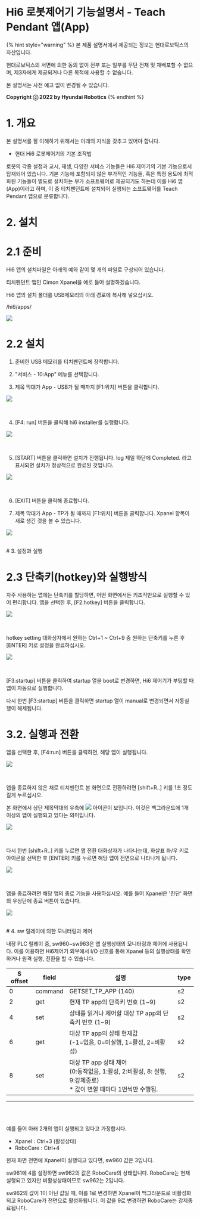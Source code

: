 ﻿# Hi6 로봇제어기 기능설명서 - Teach Pendant 앱(App)

{% hint style="warning" %}
본 제품 설명서에서 제공되는 정보는 현대로보틱스의 자산입니다.

현대로보틱스의 서면에 의한 동의 없이 전부 또는 일부를 무단 전재 및 재배포할 수 없으며, 제3자에게 제공되거나 다른 목적에 사용할 수 없습니다.



본 설명서는 사전 예고 없이 변경될 수 있습니다.



**Copyright ⓒ 2022 by Hyundai Robotics**
{% endhint %}
# 1. 개요

본 설명서를 잘 이해하기 위해서는 아래의 지식을 갖추고 있어야 합니다.
- 현대 Hi6 로봇제어기의 기본 조작법




로봇의 각종 설정과 교시, 재생, 다양한 서비스 기능들은 Hi6 제어기의 기본 기능으로서 탑재되어 있습니다. 기본 기능에 포함되지 않은 부가적인 기능들, 혹은 특정 용도에 최적화된 기능들이 별도로 설치하는 부가 소프트웨어로 제공되기도 하는데 이를 Hi6 앱(App)이라고 하며, 이 중 티치펜던트에 설치되어 실행되는 소프트웨어를 Teach Pendant 앱으로 분류합니다. 
# 2. 설치

# 2.1 준비

Hi6 앱의 설치파일은 아래의 예와 같이 몇 개의 파일로 구성되어 있습니다.

티치펜던트 앱인 Cimon Xpanel을 예로 들어 설명하겠습니다.

Hi6 앱의 설치 폴더를 USB메모리의 아래 경로에 복사해 넣으십시오. 

/hi6/apps/

![](../_assets/2_1_folder.png)

# 2.2 설치

1) 준비한 USB 메모리를 티치펜던트에 장착합니다.

2) "서비스 - 10:App" 메뉴를 선택합니다.

3) 제목 막대가 App - USB가 될 때까지 \[F1:위치\] 버튼을 클릭합니다.

![](../_assets/2_2_app.png)

<br/>

4) \[F4: run\] 버튼을 클릭해 hi6 installer를 실행합니다.

![](../_assets/2_3_installer.png)

<br/>

5) \[START\] 버튼을 클릭하면 설치가 진행됩니다. log 제일 하단에 Completed. 라고 표시되면 설치가 정상적으로 완료된 것입니다.

![](../_assets/2_3_installer_b.png)

<br/>

6) \[EXIT\] 버튼을 클릭해 종료합니다.

7) 제목 막대가 App - TP가 될 때까지 \[F1:위치\] 버튼을 클릭합니다. Xpanel 항목이 새로 생긴 것을 볼 수 있습니다.

![](../_assets/2_4_installed.png)

<br/>        
# 3. 설정과 실행

# 2.3 단축키(hotkey)와 실행방식

자주 사용하는 앱에는 단축키를 할당하면, 어떤 화면에서든 키조작만으로 실행할 수 있어 편리합니다.
앱을 선택한 후, \[F2:hotkey\] 버튼을 클릭합니다.

![](../_assets/3_1_hotkey.png)

<br/>

hotkey setting 대화상자에서 원하는 Ctrl+1 ~ Ctrl+9 중 원하는 단축키를 누른 후 \[ENTER\] 키로 설정을 완료하십시오.

![](../_assets/3_1_hotkey_b.png)

<br/>

\[F3:startup\] 버튼을 클릭하여 startup 열을 boot로 변경하면, Hi6 제어기가 부팅할 때 앱이 자동으로 실행합니다.

다시 한번 \[F3:startup\] 버튼을 클릭하면 startup 열이 manual로 변경되면서 자동실행이 해제됩니다.
# 3.2. 실행과 전환

앱을 선택한 후, \[F4:run\] 버튼을 클릭하면, 해당 앱이 실행됩니다.

![](../_assets/3_2_run.png)

<br/>

앱을 종료하지 않은 채로 티치펜던트 본 화면으로 전환하려면 \[shift+R..\] 키를 1초 정도 길게 누르십시오.

본 화면에서 상단 제목막대의 우측에 ![](../_assets/3_3_switch_c.png) 아이콘이 보입니다. 이것은 백그라운드에 1개 이상의 앱이 실행되고 있다는 의미입니다.

![](../_assets/3_3_switch_b.png)

<br/>

다시 한번 \[shift+R..\] 키를 누르면 앱 전환 대화상자가 나타나는데, 화살표 좌/우 키로 아이콘을 선택한 후 \[ENTER\] 키를 누르면 해당 앱이 전면으로 나타나게 됩니다.

![](../_assets/3_3_switch_d.png)

<br/>

앱을 종료하려면 해당 앱의 종료 기능을 사용하십시오. 예를 들어 Xpanel은 '진단' 화면의 우상단에 종료 버튼이 있습니다.

![](../_assets/3_3_exit.png)

<br/>
# 4. sw 릴레이에 의한 모니터링과 제어

내장 PLC 릴레이 중, sw960~sw963은 앱 실행상태의 모니터링과 제어에 사용됩니다. 이를 이용하면 Hi6제어기 외부에서 I/O 신호를 통해 Xpanel 등의 실행상태를 확인하거나 원격 실행, 전환을 할 수 있습니다.


| S offset| field  | 설명                                              | type |
| ------- | ------ | ------------------------------------------------- | ---- | 
| 0       | command| GETSET_TP_APP (140)                               | s2   |
| 2       | get    | 현재 TP app의 단축키 번호 (1~9)                    | s2   |
| 4       | set    | 상태를 읽거나 제어할 대상 TP app의 단축키 번호 (1~9) | s2   |
| 6       | get    | 대상 TP app의 상태 현재값<br>(-1=없음, 0=미실행, 1=활성, 2=비활성) | s2   |
| 8       | set    | 대상 TP app 상태 제어<br>(0:동작없음, 1:활성, 2:비활성, 8: 실행, 9:강제종료)<br>* 값이 변할 때마다 1번씩만 수행됨.  | s2   |

<hr/><br/><br/>

예를 들어 아래 2개의 앱이 실행되고 있다고 가정합시다.

* Xpanel : Ctrl+3 \(활성상태\)
* RoboCare : Ctrl+4

현재 화면 전면에 Xpanel이 실행되고 있다면, sw960 값은 3입니다.

sw961에 4를 설정하면 sw962의 값은 RoboCare의 상태입니다. RoboCare는 현재 실행되고 있지만 비활성상태이므로 sw962는 2입니다.

sw962의 값이 1이 아닌 값일 때, 이를 1로 변경하면 Xpanel이 백그라운드로 비활성화되고 RoboCare가 전면으로 활성화됩니다. 이 값을 9로 변경하면 RoboCare는 강제종료됩니다.
